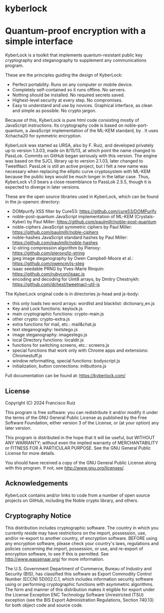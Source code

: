 # kyberlock
Quantum-proof encryption with a simple interface
===============

KyberLock is a toolkit that implements quantum-resistant public key cryptography and steganography to supplement any communications program.

These are the principles guiding the design of KyberLock:
* Perfect portability. Runs on any computer or mobile device.
* Completely self-contained so it runs offline. No servers.
* Nothing should be installed. No required secrets saved.
* Highest-level security at every step. No compromises.
* Easy to understand and use by novices. Graphical interface, as clean and simple as possible. No crypto jargon.

Because of this, KyberLock is pure html code consisting mostly of JavaScript instructions. Its cryptography code is based on noble-port-quantum, a JavaScript implementation of the ML-KEM standard, by . It uses Xchacha20 for symmetric encryption.

KyberLock was started as URSA, also by F. Ruiz, and developed privately up to version 1.3.03, made on 8/15/13, at which point the name changed to PassLok. Commits on GitHub began seriously with this version. The engine was based on the SJCL library up to version 2.1.03, later changed to TweetNacl. PassLok is still an active project, but I felt a new name was necessary when replacing the elliptic curve cryptosystem with ML-KEM because the public keys would be much longer in the lattar case. Thus, KyberLock v1.0 bears a close resemblance to PassLok 2.5.5, though it is expected to diverge in later versions.

These are the open source libraries used in KyberLock, which can be found in the js-opensrc directory:
* DOMpurify XSS filter by Cure53: <https://github.com/cure53/DOMPurify>
* noble-post-quantum JavaScript implementation of ML-KEM (Crystals-Kyber) by Paul Miller: <https://github.com/paulmillr/noble-post-quantum>
* noble-ciphers JavaScript symmetric ciphers by Paul Miller: <https://github.com/paulmillr/noble-ciphers>
* noble-hashes JavaScript standard hashes by Paul Miller: <https://github.com/paulmillr/noble-hashes>
* lz-string compression algorithm by Pieroxy: <https://github.com/pieroxy/lz-string>
* jpeg image steganography by Owen Campbell-Moore et al.: <https://github.com/owencm/js-steg>
* isaac seedable PRNG by Yves-Marie Rinquin: <https://github.com/rubycon/isaac.js>
* encoding and decoding for Uint8 arrays, by Dmitry Chestnykh: <https://github.com/dchest/tweetnacl-util-js>

The KyberLock original code is in directories js-head and js-body:
* this only loads two word arrays: wordlist and blacklist: dictionary_en.js
* Key and Lock functions: keylock.js
* main cryptographic functions: crypto-main.js
* other crypto: crypto-extra.js
* extra functions for mail, etc.: mail&chat.js
* text steganograghy: textstego.js
* image steganography: imagestego.js
* local Directory functions: localdir.js
* functions for switching screens, etc.: screens.js
* special functions that work only with Chrome apps and extensions: Chromestuff.js
* window reformatting, special functions: bodyscript.js
* initialization, button connections: initbuttons.js

Full documentation can be found at: <https://kyberlock.com/> 

License
-------

  Copyright (C) 2024 Francisco Ruiz

  This program is free software: you can redistribute it and/or modify
  it under the terms of the GNU General Public License as published by
  the Free Software Foundation, either version 3 of the License, or
  (at your option) any later version.

  This program is distributed in the hope that it will be useful,
  but WITHOUT ANY WARRANTY; without even the implied warranty of
  MERCHANTABILITY or FITNESS FOR A PARTICULAR PURPOSE. See the
  GNU General Public License for more details.

  You should have received a copy of the GNU General Public License
  along with this program. If not, see <http://www.gnu.org/licenses/>.

Acknowledgements
----------------

  KyberLock contains and/or links to code from a number of open source
  projects on GitHub, including the Noble crypto library, and others.

Cryptography Notice
-------------------

  This distribution includes cryptographic software. The country in
  which you currently reside may have restrictions on the import,
  possession, use, and/or re-export to another country, of encryption
  software. BEFORE using any encryption software, please check your
  country's laws, regulations and policies concerning the import,
  possession, or use, and re-export of encryption software, to see if
  this is permitted. See <http://www.wassenaar.org/> for more
  information.

  The U.S. Government Department of Commerce, Bureau of Industry and
  Security (BIS), has classified this software as Export Commodity
  Control Number (ECCN) 5D002.C.1, which includes information security
  software using or performing cryptographic functions with asymmetric
  algorithms. The form and manner of this distribution makes it
  eligible for export under the License Exception ENC Technology
  Software Unrestricted (TSU) exception (see the BIS Export
  Administration Regulations, Section 740.13) for both object code and
  source code.
